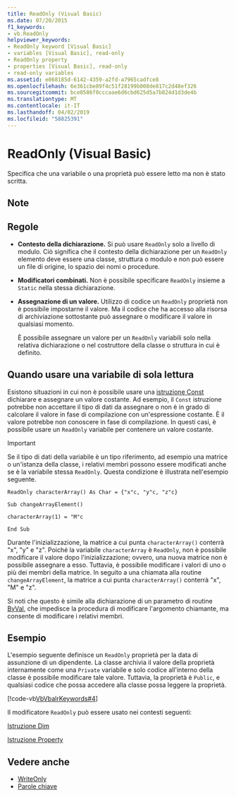 ```yaml
---
title: ReadOnly (Visual Basic)
ms.date: 07/20/2015
f1_keywords:
- vb.ReadOnly
helpviewer_keywords:
- ReadOnly keyword [Visual Basic]
- variables [Visual Basic], read-only
- ReadOnly property
- properties [Visual Basic], read-only
- read-only variables
ms.assetid: e868185d-6142-4359-a2fd-a7965cadfce8
ms.openlocfilehash: 6e361cbe89f4c51f28199b008de817c2d48ef326
ms.sourcegitcommit: bce0586f0cccaae6d6cbd625d5a7b824d1d3de4b
ms.translationtype: MT
ms.contentlocale: it-IT
ms.lasthandoff: 04/02/2019
ms.locfileid: "58825391"
---
```

# <a name="readonly-visual-basic"></a>ReadOnly (Visual Basic)
Specifica che una variabile o una proprietà può essere letto ma non è stato scritta.  
  
## <a name="remarks"></a>Note  
  
## <a name="rules"></a>Regole  
  
-   **Contesto della dichiarazione.** Si può usare `ReadOnly` solo a livello di modulo. Ciò significa che il contesto della dichiarazione per un `ReadOnly` elemento deve essere una classe, struttura o modulo e non può essere un file di origine, lo spazio dei nomi o procedure.  
  
-   **Modificatori combinati.** Non è possibile specificare `ReadOnly` insieme a `Static` nella stessa dichiarazione.  
  
-   **Assegnazione di un valore.** Utilizzo di codice un `ReadOnly` proprietà non è possibile impostarne il valore. Ma il codice che ha accesso alla risorsa di archiviazione sottostante può assegnare o modificare il valore in qualsiasi momento.  
  
     È possibile assegnare un valore per un `ReadOnly` variabili solo nella relativa dichiarazione o nel costruttore della classe o struttura in cui è definito.  
  
## <a name="when-to-use-a-readonly-variable"></a>Quando usare una variabile di sola lettura  
 Esistono situazioni in cui non è possibile usare una [istruzione Const](../../../visual-basic/language-reference/statements/const-statement.md) dichiarare e assegnare un valore costante. Ad esempio, il `Const` istruzione potrebbe non accettare il tipo di dati da assegnare o non è in grado di calcolare il valore in fase di compilazione con un'espressione costante. È il valore potrebbe non conoscere in fase di compilazione. In questi casi, è possibile usare un `ReadOnly` variabile per contenere un valore costante.  
  
> [!IMPORTANT]
>  Se il tipo di dati della variabile è un tipo riferimento, ad esempio una matrice o un'istanza della classe, i relativi membri possono essere modificati anche se è la variabile stessa `ReadOnly`. Questa condizione è illustrata nell'esempio seguente.  
  
 `ReadOnly characterArray() As Char = {"x"c, "y"c, "z"c}`  
  
 `Sub changeArrayElement()`  
  
 `characterArray(1) = "M"c`  
  
 `End Sub`  
  
 Durante l'inizializzazione, la matrice a cui punta `characterArray()` conterrà "x", "y" e "z". Poiché la variabile `characterArray` è `ReadOnly`, non è possibile modificare il valore dopo l'inizializzazione; ovvero, una nuova matrice non è possibile assegnare a esso. Tuttavia, è possibile modificare i valori di uno o più dei membri della matrice. In seguito a una chiamata alla routine `changeArrayElement`, la matrice a cui punta `characterArray()` conterrà "x", "M" e "z".  
  
 Si noti che questo è simile alla dichiarazione di un parametro di routine [ByVal](../../../visual-basic/language-reference/modifiers/byval.md), che impedisce la procedura di modificare l'argomento chiamante, ma consente di modificare i relativi membri.  
  
## <a name="example"></a>Esempio  
 L'esempio seguente definisce un `ReadOnly` proprietà per la data di assunzione di un dipendente. La classe archivia il valore della proprietà internamente come una `Private` variabile e solo codice all'interno della classe è possibile modificare tale valore. Tuttavia, la proprietà è `Public`, e qualsiasi codice che possa accedere alla classe possa leggere la proprietà.  
  
 [!code-vb[VbVbalrKeywords#4](~/samples/snippets/visualbasic/VS_Snippets_VBCSharp/VbVbalrKeywords/VB/Class1.vb#4)]  
  
 Il modificatore `ReadOnly` può essere usato nei contesti seguenti:  
  
 [Istruzione Dim](../../../visual-basic/language-reference/statements/dim-statement.md)  
  
 [Istruzione Property](../../../visual-basic/language-reference/statements/property-statement.md)  
  
## <a name="see-also"></a>Vedere anche

- [WriteOnly](../../../visual-basic/language-reference/modifiers/writeonly.md)
- [Parole chiave](../../../visual-basic/language-reference/keywords/index.md)

